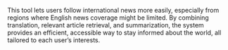 This tool lets users follow international news more easily, especially from regions where English news coverage might be limited. By combining translation, relevant article retrieval, and summarization, the system provides an efficient, accessible way to stay informed about the world, all tailored to each user’s interests.
